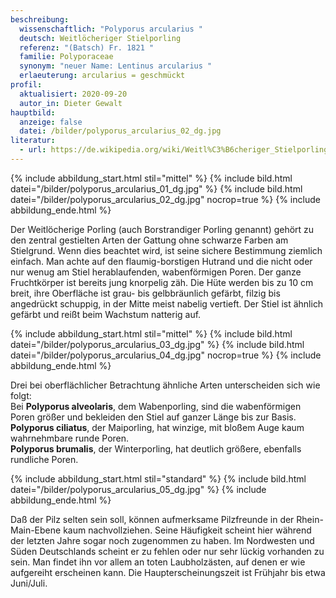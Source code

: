 ```yaml
---
beschreibung:
  wissenschaftlich: "Polyporus arcularius "
  deutsch: Weitlöcheriger Stielporling
  referenz: "(Batsch) Fr. 1821 "
  familie: Polyporaceae
  synonym: "neuer Name: Lentinus arcularius "
  erlaeuterung: arcularius = geschmückt
profil:
  aktualisiert: 2020-09-20
  autor_in: Dieter Gewalt
hauptbild:
  anzeige: false
  datei: /bilder/polyporus_arcularius_02_dg.jpg
literatur:
  - url: https://de.wikipedia.org/wiki/Weitl%C3%B6cheriger_Stielporling
---
```

{% include abbildung_start.html stil="mittel" %}
{% include bild.html datei="/bilder/polyporus_arcularius_01_dg.jpg" %}
{% include bild.html datei="/bilder/polyporus_arcularius_02_dg.jpg" nocrop=true %}
{% include abbildung_ende.html %}

Der Weitlöcherige Porling (auch Borstrandiger Porling genannt) gehört zu den zentral gestielten Arten der Gattung ohne schwarze Farben am Stielgrund. Wenn dies beachtet wird, ist seine sichere Bestimmung ziemlich einfach. Man achte auf den flaumig-borstigen Hutrand und die nicht oder nur wenug am Stiel herablaufenden, wabenförmigen Poren. Der ganze Fruchtkörper ist bereits jung knorpelig zäh. Die Hüte werden bis zu 10 cm breit, ihre Oberfläche ist grau- bis gelbbräunlich gefärbt, filzig bis angedrückt schuppig, in der Mitte meist nabelig vertieft. Der Stiel ist ähnlich gefärbt und reißt beim Wachstum natterig auf.

{% include abbildung_start.html stil="mittel" %}
{% include bild.html datei="/bilder/polyporus_arcularius_03_dg.jpg" %}
{% include bild.html datei="/bilder/polyporus_arcularius_04_dg.jpg" nocrop=true %}
{% include abbildung_ende.html %}

Drei bei oberflächlicher Betrachtung ähnliche Arten unterscheiden sich wie folgt:\
Bei **Polyporus alveolaris**, dem Wabenporling, sind die wabenförmigen Poren größer und bekleiden den Stiel auf ganzer Länge bis zur Basis.\
**Polyporus ciliatus**, der Maiporling, hat winzige, mit bloßem Auge kaum wahrnehmbare runde Poren.\
**Polyporus brumalis**, der Winterporling, hat deutlich größere, ebenfalls rundliche Poren.

{% include abbildung_start.html stil="standard" %}
{% include bild.html datei="/bilder/polyporus_arcularius_05_dg.jpg" %}
{% include abbildung_ende.html %}

Daß der Pilz selten sein soll, können aufmerksame Pilzfreunde in der Rhein-Main-Ebene kaum nachvollziehen. Seine Häufigkeit scheint hier während der letzten Jahre sogar noch zugenommen zu haben. Im Nordwesten und Süden Deutschlands scheint er zu fehlen oder nur sehr lückig vorhanden zu sein. Man findet ihn vor allem an toten Laubholzästen, auf denen er wie aufgereiht erscheinen kann. Die Haupterscheinungszeit ist Frühjahr bis etwa Juni/Juli.